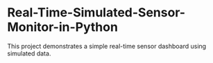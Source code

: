 # Real-Time-Simulated-Sensor-Monitor-in-Python
This project demonstrates a simple real-time sensor dashboard using simulated data.
